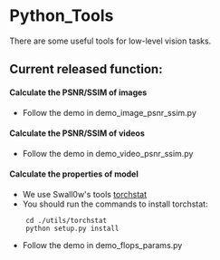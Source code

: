 # Python_Tools
There are some useful tools for low-level vision tasks.

## Current released function:

#### Calculate the PSNR/SSIM of images
- Follow the demo in demo_image_psnr_ssim.py
   
#### Calculate the PSNR/SSIM of videos
- Follow the demo in demo_video_psnr_ssim.py
   
#### Calculate the properties of model
- We use Swall0w's tools [torchstat](https://github.com/Swall0w/torchstat)
- You should run the commands to install torchstat:
```
    cd ./utils/torchstat
    python setup.py install
```
- Follow the demo in demo_flops_params.py